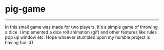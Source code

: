 # pig-game
------------------------------------------

In this small game was made for two players. It's a simple game of throwing a dice. I implemented a dice roll animation (gif) and other features like rules pop up window etc. Hope whoever stumbled upon my humble project is having fun. :D
